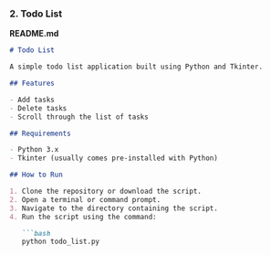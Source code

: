 
### 2. Todo List

**README.md**

```markdown
# Todo List

A simple todo list application built using Python and Tkinter.

## Features

- Add tasks
- Delete tasks
- Scroll through the list of tasks

## Requirements

- Python 3.x
- Tkinter (usually comes pre-installed with Python)

## How to Run

1. Clone the repository or download the script.
2. Open a terminal or command prompt.
3. Navigate to the directory containing the script.
4. Run the script using the command:

   ```bash
   python todo_list.py
